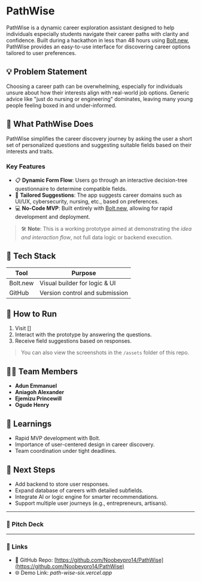 # PathWise

PathWise is a dynamic career exploration assistant designed to help individuals especially students navigate their career paths with clarity and confidence. Built during a hackathon in less than 48 hours using [Bolt.new](https://bolt.new), PathWise provides an easy-to-use interface for discovering career options tailored to user preferences.

## 💡 Problem Statement

Choosing a career path can be overwhelming, especially for individuals unsure about how their interests align with real-world job options. Generic advice like "just do nursing or engineering" dominates, leaving many young people feeling boxed in and under-informed.

## 🧭 What PathWise Does

PathWise simplifies the career discovery journey by asking the user a short set of personalized questions and suggesting suitable fields based on their interests and traits.

### Key Features

- 📋 **Dynamic Form Flow**: Users go through an interactive decision-tree questionnaire to determine compatible fields.
- 🧠 **Tailored Suggestions**: The app suggests career domains such as UI/UX, cybersecurity, nursing, etc., based on preferences.
- 💻 **No-Code MVP**: Built entirely with [Bolt.new](https://bolt.new), allowing for rapid development and deployment.

> 🛠️ **Note**: This is a working prototype aimed at demonstrating the *idea and interaction flow*, not full data logic or backend execution.

## 🧪 Tech Stack

| Tool       | Purpose                         |
|------------|---------------------------------|
| Bolt.new   | Visual builder for logic & UI   |
| GitHub     | Version control and submission  |

## 🚀 How to Run

1. Visit []
2. Interact with the prototype by answering the questions.
3. Receive field suggestions based on responses.

> You can also view the screenshots in the `/assets` folder of this repo.

## 🧑‍💻 Team Members

- **Adun Emmanuel**
- **Aniagoh Alexander**
- **Ejemizu Princewill**
- **Ogude Henry**

## 🧠 Learnings

- Rapid MVP development with Bolt.
- Importance of user-centered design in career discovery.
- Team coordination under tight deadlines.

## 🎯 Next Steps

- Add backend to store user responses.
- Expand database of careers with detailed subfields.
- Integrate AI or logic engine for smarter recommendations.
- Support multiple user journeys (e.g., entrepreneurs, artisans).

---

### 📎 Pitch Deck

---

### 🔗 Links

- 🔗 GitHub Repo: [https://github.com/Noobeypro14/PathWise](https://github.com/Noobeypro14/PathWise)
- 🌐 Demo Link: *path-wise-six.vercel.app*
